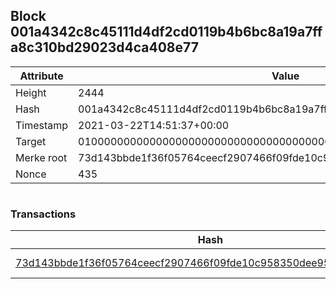 ## Block 001a4342c8c45111d4df2cd0119b4b6bc8a19a7ffa8c310bd29023d4ca408e77

Attribute | Value
--- | ---
Height | 2444
Hash | 001a4342c8c45111d4df2cd0119b4b6bc8a19a7ffa8c310bd29023d4ca408e77
Timestamp | 2021-03-22T14:51:37+00:00
Target | 0100000000000000000000000000000000000000000000000000000000000000
Merke root | 73d143bbde1f36f05764ceecf2907466f09fde10c958350dee958db71060ade3
Nonce | 435

```

```

### Transactions

Hash | Amount
--- | ---
[73d143bbde1f36f05764ceecf2907466f09fde10c958350dee958db71060ade3](73d143bbde1f36f05764ceecf2907466f09fde10c958350dee958db71060ade3.md) | 10.00000000 SKEPTI 
